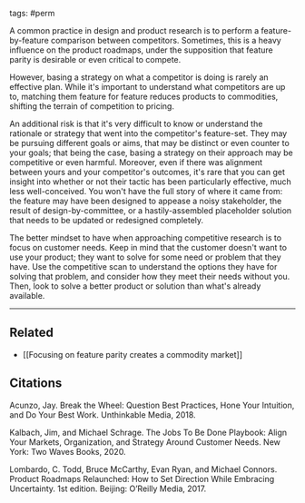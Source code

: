 tags: #perm 

A common practice in design and product research is to perform a feature-by-feature comparison between competitors. Sometimes, this is a heavy influence on the product roadmaps, under the supposition that feature parity is desirable or even critical to compete. 

However, basing a strategy on what a competitor is doing is rarely an effective plan. While it's important to understand what competitors are up to, matching them feature for feature reduces products to commodities, shifting the terrain of competition to pricing.

An additional risk is that it's very difficult to know or understand the rationale or strategy that went into the competitor's feature-set. They may be pursuing different goals or aims, that may be distinct or even counter to your goals; that being the case, basing a strategy on their approach may be competitive or even harmful. Moreover, even if there was alignment between yours and your competitor's outcomes, it's rare that you can get insight into whether or not their tactic has been particularly effective, much less well-conceived. You won't have the full story of where it came from: the feature may have been designed to appease a noisy stakeholder, the result of design-by-committee, or a hastily-assembled placeholder solution that needs to be updated or redesigned completely. 

The better mindset to have when approaching competitive research is to focus on customer needs. Keep in mind that the customer doesn't want to use your product; they want to solve for some need or problem that they have. Use the competitive scan to understand the options they have for solving that problem, and consider how they meet their needs without you. Then, look to solve a better product or solution than what's already available. 

---
## Related
- [[Focusing on feature parity creates a commodity market]]

## Citations
Acunzo, Jay. Break the Wheel: Question Best Practices, Hone Your Intuition, and Do Your Best Work. Unthinkable Media, 2018.

Kalbach, Jim, and Michael Schrage. The Jobs To Be Done Playbook: Align Your Markets, Organization, and Strategy Around Customer Needs. New York: Two Waves Books, 2020.

Lombardo, C. Todd, Bruce McCarthy, Evan Ryan, and Michael Connors. Product Roadmaps Relaunched: How to Set Direction While Embracing Uncertainty. 1st edition. Beijing: O’Reilly Media, 2017.
